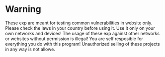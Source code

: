 # Warning
These exp are meant for testing common vulnerabilities in website only.
Please check the laws in your country before using it.
Use it only on your own networks and devices!
The usage of these exp against other networks or websites without permission is illegal!
You are self resposible for everything you do with this program!
Unauthorized selling of these projects in any way is not allowe.
